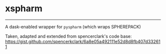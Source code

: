 # **xspharm** #
-----------------------------
A dask-enabled wrapper for `pyspharm` (which wraps SPHEREPACK)

Taken, adapted and extended from spencerclark's code base: https://gist.github.com/spencerkclark/6a8e05a492111e52d8d8fb407d332611
